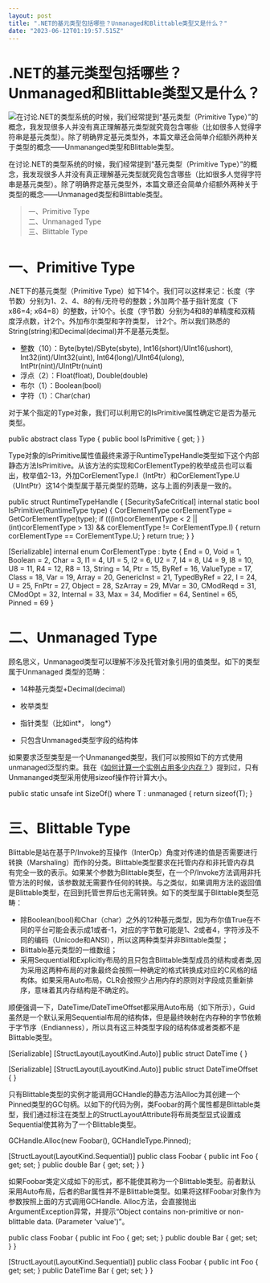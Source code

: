 ```yaml
---
layout: post
title: ".NET的基元类型包括哪些？Unmanaged和Blittable类型又是什么？"
date: "2023-06-12T01:19:57.515Z"
---
```

.NET的基元类型包括哪些？Unmanaged和Blittable类型又是什么？
========================================

![](http://images.cnblogs.com/cnblogs_com/artech/158198/r_Dotnet.png)在讨论.NET的类型系统的时候，我们经常提到“基元类型（Primitive Type）”的概念，我发现很多人并没有真正理解基元类型就究竟包含哪些（比如很多人觉得字符串是基元类型）。除了明确界定基元类型外，本篇文章还会简单介绍额外两种关于类型的概念——Unmananged类型和Blittable类型。

在讨论.NET的类型系统的时候，我们经常提到“基元类型（Primitive Type）”的概念，我发现很多人并没有真正理解基元类型就究竟包含哪些（比如很多人觉得字符串是基元类型）。除了明确界定基元类型外，本篇文章还会简单介绍额外两种关于类型的概念——Unmanaged类型和Blittable类型。

> 一、Primitive Type  
> 二、Unmanaged Type  
> 三、Blittable Type

一、Primitive Type
================

.NET下的基元类型（Primitive Type）如下14个。我们可以这样来记：长度（字节数）分别为1、2、4、8的有/无符号的整数；外加两个基于指针宽度（下x86=4; x64=8）的整数，计10个。长度（字节数）分别为4和8的单精度和双精度浮点数，计2个。外加布尔类型和字符类型， 计2个。所以我们熟悉的String(string)和Decimal(decimal)并不是基元类型。

*   整数（10）：Byte(byte)/SByte(sbyte), Int16(short)/UInt16(ushort), Int32(int)/UInt32(uint), Int64(long)/UInt64(ulong), IntPtr(nint)/UIntPtr(nuint)
*   浮点（2）：Float(float), Double(double)
*   布尔（1）：Boolean(bool)
*   字符（1）：Char(char)

对于某个指定的Type对象，我们可以利用它的IsPrimitive属性确定它是否为基元类型。

public abstract class Type
{
    public bool IsPrimitive { get; }
}

Type对象的IsPrimitive属性值最终来源于RuntimeTypeHandle类型如下这个内部静态方法IsPrimitive。从该方法的实现和CorElementType的枚举成员也可以看出，枚举值2-13，外加CorElementType.I（IntPtr）和CorElementType.U（UIntPtr）这14个类型属于基元类型的范畴，这与上面的列表是一致的。

public struct RuntimeTypeHandle
{
    \[SecuritySafeCritical\]
    internal static bool IsPrimitive(RuntimeType type)
    {
        CorElementType corElementType = GetCorElementType(type);
        if (((int)corElementType < 2 || (int)corElementType > 13) && corElementType != CorElementType.I)
        {
            return corElementType == CorElementType.U;
        }
        return true;
    }
}

\[Serializable\]
internal enum CorElementType : byte
{
    End = 0,
    Void = 1,
    Boolean = 2,
    Char = 3,
    I1 = 4,
    U1 = 5,
    I2 = 6,
    U2 = 7,
    I4 = 8,
    U4 = 9,
    I8 = 10,
    U8 = 11,
    R4 = 12,
    R8 = 13,
    String = 14,
    Ptr = 15,
    ByRef = 16,
    ValueType = 17,
    Class = 18,
    Var = 19,
    Array = 20,
    GenericInst = 21,
    TypedByRef = 22,
    I = 24,
    U = 25,
    FnPtr = 27,
    Object = 28,
    SzArray = 29,
    MVar = 30,
    CModReqd = 31,
    CModOpt = 32,
    Internal = 33,
    Max = 34,
    Modifier = 64,
    Sentinel = 65,
    Pinned = 69
}

二、Unmanaged Type
================

顾名思义，Unmanaged类型可以理解不涉及托管对象引用的值类型。如下的类型属于Unmanaged 类型的范畴：

*   14种基元类型+Decimal(decimal)
    
*   枚举类型
    
*   指针类型（比如int\*， long\*）
    
*   只包含Unmanaged类型字段的结构体
    

如果要求泛型类型是一个Unmananged类型，我们可以按照如下的方式使用unmanaged泛型约束。我在《[如何计算一个实例占用多少内存？](https://www.cnblogs.com/artech/p/size-calculation.html)》提到过，只有Unmananged类型采用使用sizeof操作符计算大小。

public static unsafe int SizeOf<T>() where T : unmanaged
{
    return sizeof(T);
}

三、Blittable Type
================

Blittable是站在基于P/Invoke的互操作（InterOp）角度对传递的值是否需要进行转换（Marshaling）而作的分类。Blittable类型要求在托管内存和非托管内存具有完全一致的表示。如果某个参数为Blittable类型，在一个P/Invoke方法调用非托管方法的时候，该参数就无需要作任何的转换。与之类似，如果调用方法的返回值是Blittable类型，在回到托管世界后也无需转换。如下的类型属于Blittable类型范畴：

*   除Boolean(bool)和Char（char）之外的12种基元类型，因为布尔值True在不同的平台可能会表示成1或者-1，对应的字节数可能是1、2或者4，字符涉及不同的编码（Unicode和ANSI），所以这两种类型并非Blittable类型；
*   Blittable基元类型的一维数组；
*   采用Sequential和Explicitly布局的且只包含Blittable类型成员的结构或者类,因为采用这两种布局的对象最终会按照一种确定的格式转换成对应的C风格的结构体。如果采用Auto布局，CLR会按照少占用内存的原则对字段成员重新排序，意味着其内存结构是不确定的。

顺便强调一下，DateTime/DateTimeOffset都采用Auto布局（如下所示），Guid虽然是一个默认采用Sequential布局的结构体，但是最终映射在内存种的字节依赖于字节序（Endianness），所以具有这三种类型字段的结构体或者类都不是Blittable类型。

\[Serializable\]
\[StructLayout(LayoutKind.Auto)\]
public struct DateTime
{ }

\[Serializable\]
\[StructLayout(LayoutKind.Auto)\]
public struct DateTimeOffset
{ }

只有Blittable类型的实例才能调用GCHandle的静态方法Alloc为其创建一个Pinned类型的GC句柄。以如下的代码为例，类Foobar的两个属性都是Blittable类型，我们通过标注在类型上的StructLayoutAttribute将布局类型显式设置成Sequential使其称为了一个Blittable类型。

GCHandle.Alloc(new Foobar(), GCHandleType.Pinned);

\[StructLayout(LayoutKind.Sequential)\]
public class Foobar
{
    public int Foo { get; set; }
    public double Bar { get; set; }
}

如果Foobar类定义成如下的形式，都不能使其称为一个Blittable类型。前者默认采用Auto布局，后者的Bar属性并不是Blittable类型。如果将这样Foobar对象作为参数按照上面的方式调用GCHandle. Alloc方法，会直接抛出ArgumentException异常，并提示“Object contains non-primitive or non-blittable data. (Parameter 'value')”。

public class Foobar
{
    public int Foo { get; set; }
    public double Bar { get; set; }
}

\[StructLayout(LayoutKind.Sequential)\]
public class Foobar
{
    public int Foo { get; set; }
    public DateTime Bar { get; set; }
}